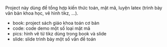 Project này dùng để tổng hợp kiến thức toán, mật mã,
luyện latex (trình bày văn bản khoa học, vẽ hình tikz, ...).

- book: project sách giáo khoa toán cơ bản
- code: code demo một số loại mật mã
- pics: hình vẽ từ tikz dùng trong book và slide
- slide: slide trình bày một số vấn đề toán
